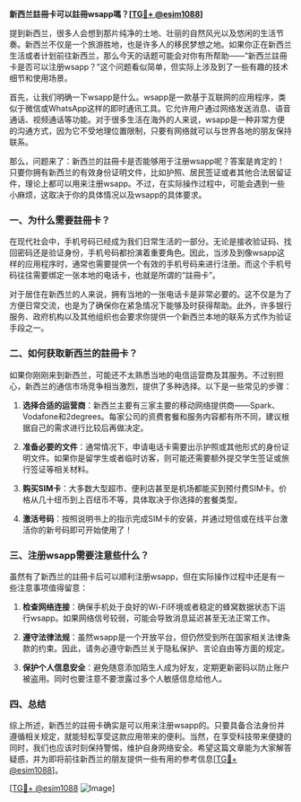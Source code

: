 **新西兰註冊卡可以註冊wsapp嗎？[[TG💪+ @esim1088](https://t.me/s/esim1088)]**

提到新西兰，很多人会想到那片纯净的土地、壮丽的自然风光以及悠闲的生活节奏。新西兰不仅是一个旅游胜地，也是许多人的移民梦想之地。如果你正在新西兰生活或者计划前往新西兰，那么今天的话题可能会对你有所帮助——“新西兰註冊卡是否可以注册wsapp？”这个问题看似简单，但实际上涉及到了一些有趣的技术细节和使用场景。

首先，让我们明确一下wsapp是什么。wsapp是一款基于互联网的应用程序，类似于微信或WhatsApp这样的即时通讯工具。它允许用户通过网络发送消息、语音通话、视频通话等功能。对于很多生活在海外的人来说，wsapp是一种非常方便的沟通方式，因为它不受地理位置限制，只要有网络就可以与世界各地的朋友保持联系。

那么，问题来了：新西兰的註冊卡是否能够用于注册wsapp呢？答案是肯定的！只要你拥有新西兰的有效身份证明文件，比如护照、居民签证或者其他合法居留证件，理论上都可以用来注册wsapp。不过，在实际操作过程中，可能会遇到一些小麻烦，这取决于你的具体情况以及wsapp的具体要求。

### 一、为什么需要註冊卡？

在现代社会中，手机号码已经成为我们日常生活的一部分。无论是接收验证码、找回密码还是验证身份，手机号码都扮演着重要角色。因此，当涉及到像wsapp这样的应用程序时，通常也需要提供一个有效的手机号码来进行注册。而这个手机号码往往需要绑定一张本地的电话卡，也就是所谓的“註冊卡”。

对于居住在新西兰的人来说，拥有当地的一张电话卡是非常必要的。这不仅是为了方便日常交流，也是为了确保你在紧急情况下能够及时获得帮助。此外，许多银行服务、政府机构以及其他组织也会要求你提供一个新西兰本地的联系方式作为验证手段之一。

### 二、如何获取新西兰的註冊卡？

如果你刚刚来到新西兰，可能还不太熟悉当地的电信运营商及其服务。不过别担心，新西兰的通信市场竞争相当激烈，提供了多种选择。以下是一些常见的步骤：

1. **选择合适的运营商**：新西兰主要有三家主要的移动网络提供商——Spark、Vodafone和2degrees。每家公司的资费套餐和服务内容都有所不同，建议根据自己的需求进行比较后再做决定。
   
2. **准备必要的文件**：通常情况下，申请电话卡需要出示护照或其他形式的身份证明文件。如果你是留学生或者临时访客，则可能还需要额外提交学生签证或旅行签证等相关材料。

3. **购买SIM卡**：大多数大型超市、便利店甚至是机场都能买到预付费SIM卡。价格从几十纽币到上百纽币不等，具体取决于你选择的套餐类型。

4. **激活号码**：按照说明书上的指示完成SIM卡的安装，并通过短信或在线平台激活你的新号码即可开始使用了！

### 三、注册wsapp需要注意些什么？

虽然有了新西兰的註冊卡后可以顺利注册wsapp，但在实际操作过程中还是有一些注意事项值得留意：

1. **检查网络连接**：确保手机处于良好的Wi-Fi环境或者稳定的蜂窝数据状态下运行wsapp。如果网络信号较弱，可能会导致消息延迟甚至无法正常工作。

2. **遵守法律法规**：虽然wsapp是一个开放平台，但仍然受到所在国家相关法律条款的约束。因此，请务必遵守新西兰关于隐私保护、言论自由等方面的规定。

3. **保护个人信息安全**：避免随意添加陌生人成为好友，定期更新密码以防止账户被盗用。同时也要注意不要泄露过多个人敏感信息给他人。

### 四、总结

综上所述，新西兰的註冊卡确实是可以用来注册wsapp的。只要具备合法身份并遵循相关规定，就能轻松享受这款应用带来的便利。当然，在享受科技带来便捷的同时，我们也应该时刻保持警惕，维护自身网络安全。希望这篇文章能为大家解答疑惑，并为即将前往新西兰的朋友提供一些有用的参考信息[[TG💪+ @esim1088](https://t.me/s/esim1088)]。

[[TG💪+ @esim1088](https://t.me/s/esim1088) ![Image](https://i.postimg.cc/4NQfJmqS/Snipaste-2025-05-13-00-14-12.png)]